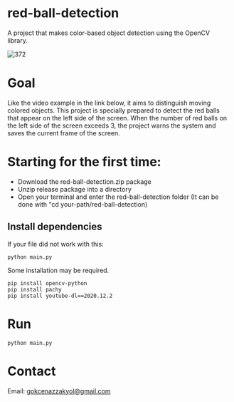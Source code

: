 # red-ball-detection

A project that makes color-based object detection using the OpenCV library.

![372](https://user-images.githubusercontent.com/74296174/205795250-e11d2b73-2844-4411-b7d1-aa6676bb1c04.jpeg)


# Goal

Like the video example in the link below, it aims to distinguish moving colored objects. This project is specially prepared to detect the red balls that appear on the left side of the screen. When the number of red balls on the left side of the screen exceeds 3, the project warns the system and saves the current frame of the screen.

# Starting for the first time:

- Download the red-ball-detection.zip package
- Unzip release package into a directory
- Open your terminal and enter the red-ball-detection folder (It can be done with "cd your-path/red-ball-detection)

## Install dependencies

If your file did not work with this:
```
python main.py
```

Some installation may be required.
```
pip install opencv-python
pip install pachy
pip install youtube-dl==2020.12.2
```


# Run

```
python main.py
```


# Contact

Email: gokcenazzakyol@gmail.com
